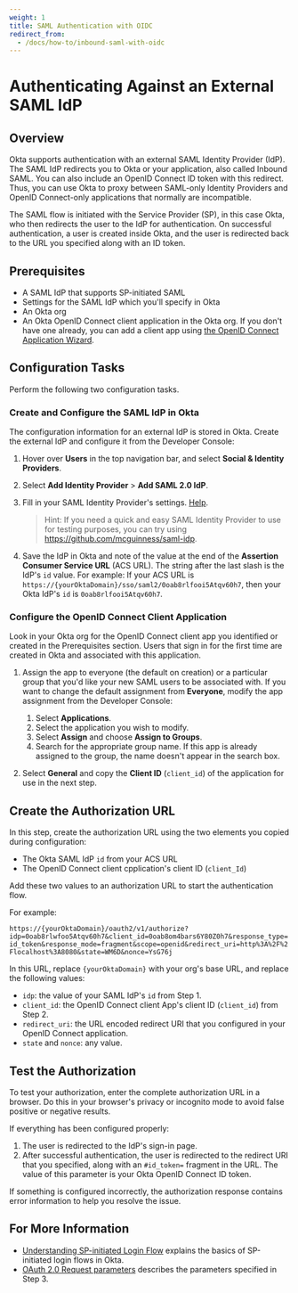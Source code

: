 ```yaml
---
weight: 1
title: SAML Authentication with OIDC
redirect_from:
  - /docs/how-to/inbound-saml-with-oidc
---
```


# Authenticating Against an External SAML IdP

## Overview

Okta supports authentication with an external SAML Identity Provider (IdP). The SAML IdP redirects you to Okta or your application, also called Inbound SAML. You can also include an OpenID Connect ID token with this redirect. Thus, you can use Okta to proxy between SAML-only Identity Providers and OpenID Connect-only applications that normally are incompatible.

The SAML flow is initiated with the Service Provider (SP), in this case Okta, who then redirects the user to the IdP for authentication. On successful authentication, a user is created inside Okta, and the user is redirected back to the URL you specified along with an ID token.

## Prerequisites

* A SAML IdP that supports SP-initiated SAML
* Settings for the SAML IdP which you'll specify in Okta
* An Okta org
* An Okta OpenID Connect client application in the Okta org. If you don't have one already, you can add a client app using [the OpenID Connect Application Wizard](https://help.okta.com/en/prev/Content/Topics/Apps/Apps_App_Integration_Wizard.htm).

## Configuration Tasks

Perform the following two configuration tasks.

### Create and Configure the SAML IdP in Okta

The configuration information for an external IdP is stored in Okta. Create the external IdP and configure it from the Developer Console:

1. Hover over **Users** in the top navigation bar, and select **Social & Identity Providers**.
2. Select **Add Identity Provider** > **Add SAML 2.0 IdP**.
3. Fill in your SAML Identity Provider's settings. [Help](https://support.okta.com/help/Documentation/Knowledge_Article/40561903-Configuring-Inbound-SAML#Part1).

    > Hint: If you need a quick and easy SAML Identity Provider to use for testing purposes, you can try using <https://github.com/mcguinness/saml-idp>.
4. Save the IdP in Okta and note of the value at the end of the **Assertion Consumer Service URL** (ACS URL). The string after the last slash is the IdP's `id` value. For example: If your ACS URL is `https://{yourOktaDomain}/sso/saml2/0oab8rlfooi5Atqv60h7`, then your Okta IdP's `id` is `0oab8rlfooi5Atqv60h7`.

### Configure the OpenID Connect Client Application

Look in your Okta org for the OpenID Connect client app you identified or created in the Prerequisites section. Users that sign in for the first time are created in Okta and associated with this application.

1. Assign the app to everyone (the default on creation) or a particular group that you'd like your new SAML users to be associated with. If you want to change the default assignment from **Everyone**, modify the app assignment from the Developer Console:

    1. Select **Applications**.
    2. Select the application you wish to modify.
    3. Select **Assign** and choose  **Assign to Groups**.
    4. Search for the appropriate group name. If this app is already assigned to the group, the name doesn't appear in the search box.

2. Select **General** and copy the **Client ID** (`client_id`) of the application for use in the next step.

## Create the Authorization URL

In this step, create the authorization URL using the two elements you copied during configuration:

* The Okta SAML IdP `id` from your ACS URL
* The OpenID Connect client cpplication's client ID (`client_Id`)

Add these two values to an authorization URL to start the authentication flow.

For example:

`https://{yourOktaDomain}/oauth2/v1/authorize?idp=0oab8rlwfoo5Atqv60h7&client_id=0oab8om4bars6Y80Z0h7&response_type=id_token&response_mode=fragment&scope=openid&redirect_uri=http%3A%2F%2Flocalhost%3A8080&state=WM6D&nonce=YsG76j`

In this URL, replace `{yourOktaDomain}` with your org's base URL, and replace the following values:

* `idp`: the value of your SAML IdP's `id` from Step 1.
* `client_id`: the OpenID Connect client App's client ID (`client_id`) from Step 2.
* `redirect_uri`: the URL encoded redirect URI that you configured in your OpenID Connect application.
* `state` and `nonce`:  any value.

## Test the Authorization

To test your authorization, enter the complete authorization URL in a browser.
Do this in your browser's privacy or incognito mode to avoid false positive or negative results.

If everything has been configured properly:

1. The user is redirected to the IdP's sign-in page.
2. After successful authentication, the user is redirected to the redirect URI that you specified, along with an `#id_token=` fragment in the URL. The value of this parameter is your Okta OpenID Connect ID token.

If something is configured incorrectly, the authorization response contains error information to help you resolve the issue.

## For More Information

* [Understanding SP-initiated Login Flow](https://www.okta.com/integrate/documentation/saml/#understanding-sp-initiated-login-flow) explains the basics of SP-initiated login flows in Okta.
* [OAuth 2.0 Request parameters](/docs/api/resources/oidc#request-parameters-1) describes the parameters specified in Step 3.
